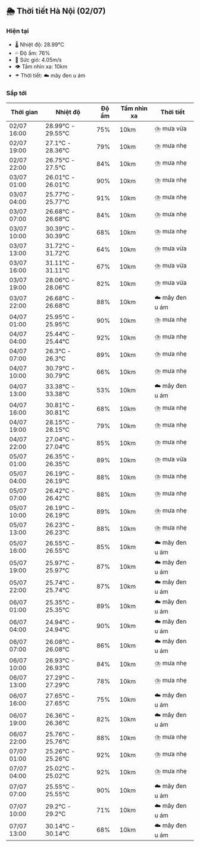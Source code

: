 ## 🌦️ Thời tiết Hà Nội (02/07)

### Hiện tại

- 🌡️ Nhiệt độ: 28.99℃
- 💦 Độ ẩm: 76%
- 💨 Sức gió: 4.05m/s
- 👁️ Tầm nhìn xa: 10km
- ☂️ Thời tiết: ☁️ mây đen u ám

### Sắp tới

| Thời gian | Nhiệt độ | Độ ẩm | Tầm nhìn xa | Thời tiết |
| --- | --- | --- | --- | --- |
| 02/07 16:00 | 28.99℃ - 29.55℃ | 75% | 10km | ⛈️ mưa vừa |
| 02/07 19:00 | 27.1℃ - 28.36℃ | 79% | 10km | ⛈️ mưa nhẹ |
| 02/07 22:00 | 26.75℃ - 27.5℃ | 84% | 10km | ⛈️ mưa nhẹ |
| 03/07 01:00 | 26.01℃ - 26.01℃ | 90% | 10km | ⛈️ mưa nhẹ |
| 03/07 04:00 | 25.77℃ - 25.77℃ | 91% | 10km | ⛈️ mưa nhẹ |
| 03/07 07:00 | 26.68℃ - 26.68℃ | 84% | 10km | ⛈️ mưa nhẹ |
| 03/07 10:00 | 30.39℃ - 30.39℃ | 68% | 10km | ⛈️ mưa nhẹ |
| 03/07 13:00 | 31.72℃ - 31.72℃ | 64% | 10km | ⛈️ mưa vừa |
| 03/07 16:00 | 31.11℃ - 31.11℃ | 67% | 10km | ⛈️ mưa vừa |
| 03/07 19:00 | 28.06℃ - 28.06℃ | 82% | 10km | ⛈️ mưa vừa |
| 03/07 22:00 | 26.68℃ - 26.68℃ | 88% | 10km | ☁️ mây đen u ám |
| 04/07 01:00 | 25.95℃ - 25.95℃ | 90% | 10km | ⛈️ mưa nhẹ |
| 04/07 04:00 | 25.44℃ - 25.44℃ | 92% | 10km | ⛈️ mưa nhẹ |
| 04/07 07:00 | 26.3℃ - 26.3℃ | 89% | 10km | ⛈️ mưa nhẹ |
| 04/07 10:00 | 30.79℃ - 30.79℃ | 66% | 10km | ⛈️ mưa nhẹ |
| 04/07 13:00 | 33.38℃ - 33.38℃ | 53% | 10km | ☁️ mây đen u ám |
| 04/07 16:00 | 30.81℃ - 30.81℃ | 68% | 10km | ⛈️ mưa nhẹ |
| 04/07 19:00 | 28.15℃ - 28.15℃ | 79% | 10km | ⛈️ mưa nhẹ |
| 04/07 22:00 | 27.04℃ - 27.04℃ | 85% | 10km | ⛈️ mưa nhẹ |
| 05/07 01:00 | 26.35℃ - 26.35℃ | 89% | 10km | ⛈️ mưa vừa |
| 05/07 04:00 | 26.19℃ - 26.19℃ | 88% | 10km | ⛈️ mưa nhẹ |
| 05/07 07:00 | 26.42℃ - 26.42℃ | 88% | 10km | ⛈️ mưa nhẹ |
| 05/07 10:00 | 26.19℃ - 26.19℃ | 89% | 10km | ⛈️ mưa nhẹ |
| 05/07 13:00 | 26.23℃ - 26.23℃ | 88% | 10km | ⛈️ mưa nhẹ |
| 05/07 16:00 | 26.55℃ - 26.55℃ | 85% | 10km | ☁️ mây đen u ám |
| 05/07 19:00 | 25.97℃ - 25.97℃ | 87% | 10km | ☁️ mây đen u ám |
| 05/07 22:00 | 25.74℃ - 25.74℃ | 87% | 10km | ☁️ mây đen u ám |
| 06/07 01:00 | 25.35℃ - 25.35℃ | 89% | 10km | ☁️ mây đen u ám |
| 06/07 04:00 | 24.94℃ - 24.94℃ | 90% | 10km | ☁️ mây đen u ám |
| 06/07 07:00 | 26.08℃ - 26.08℃ | 86% | 10km | ☁️ mây đen u ám |
| 06/07 10:00 | 26.93℃ - 26.93℃ | 84% | 10km | ⛈️ mưa nhẹ |
| 06/07 13:00 | 27.29℃ - 27.29℃ | 78% | 10km | ⛈️ mưa nhẹ |
| 06/07 16:00 | 27.65℃ - 27.65℃ | 75% | 10km | ☁️ mây đen u ám |
| 06/07 19:00 | 26.36℃ - 26.36℃ | 82% | 10km | ☁️ mây đen u ám |
| 06/07 22:00 | 25.76℃ - 25.76℃ | 88% | 10km | ⛈️ mưa nhẹ |
| 07/07 01:00 | 25.26℃ - 25.26℃ | 92% | 10km | ⛈️ mưa nhẹ |
| 07/07 04:00 | 25.02℃ - 25.02℃ | 92% | 10km | ⛈️ mưa nhẹ |
| 07/07 07:00 | 25.55℃ - 25.55℃ | 90% | 10km | ☁️ mây đen u ám |
| 07/07 10:00 | 29.2℃ - 29.2℃ | 71% | 10km | ☁️ mây đen u ám |
| 07/07 13:00 | 30.14℃ - 30.14℃ | 68% | 10km | ☁️ mây đen u ám |
